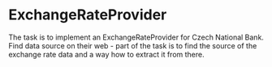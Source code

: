 # ExchangeRateProvider

The task is to implement an ExchangeRateProvider for Czech National Bank. Find data source on their web - part of the task is to find the source of the exchange rate data and a way how to extract it from there.